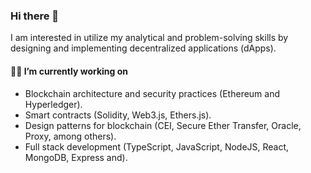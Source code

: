 ### Hi there 👋

I am interested in utilize my analytical and problem-solving skills by designing and implementing decentralized applications (dApps).

#### 👨‍💻 I’m currently working on

- Blockchain architecture and security practices (Ethereum and Hyperledger).
- Smart contracts (Solidity, Web3.js, Ethers.js).
- Design patterns for blockchain (CEI, Secure Ether Transfer, Oracle, Proxy, among others).
- Full stack development (TypeScript, JavaScript, NodeJS, React, MongoDB, Express and).

<!--
**AleRapchan/AleRapchan** is a ✨ _special_ ✨ repository because its `README.md` (this file) appears on your GitHub profile.

Here are some ideas to get you started:

- 🔭 I’m currently working on ...
- 🌱 I’m currently learning ...
- 👯 I’m looking to collaborate on ...
- 🤔 I’m looking for help with ...
- 💬 Ask me about ...
- 📫 How to reach me: ...
- 😄 Pronouns: ...
- ⚡ Fun fact: ...
-->
